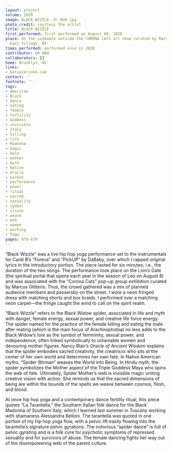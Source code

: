 ```yaml
---
layout: project
volume: 2020
image: BLACK_WIZZLE--Or_Nah.jpg
photo_credit: courtesy the artist
title: BLACK WIZZLE
first_performed: first performed on August 08, 2020
place: On the sidewalk outside the CORONA CATS art show curated by Marcus Glitteris,
  East Village, NY
times_performed: performed once in 2020
contributor: OR NAH
collaborators: []
home: Brooklyn, NY
links:
- katiecercone.com
contact: ''
footnote: ''
tags:
- American
- Black
- dance
- eating
- female
- fertility
- Goddess
- invisible
- Italy
- killing
- life
- Madonna
- magic
- male
- mother
- myth
- Native
- Oracle
- parent
- performance
- power
- ritual
- sacred
- sexuality
- symbol
- vision
- weave
- web
- women
- working
- Yoga
pages: 678-679
---
```

“Black Wizzle” was a live hip hop yoga performance set to the instrumentals for Cardi B’s “Foreva” and “PickUP” by DaBaby, over which I rapped original lyrics in the introductory portion. The piece lasted for six minutes, i.e., the duration of the two songs. The performance took place on the Lion’s Gate (the spiritual portal that opens each year in the season of Leo on August 8) and was associated with the “Corona Cats” pop-up group exhibition curated by Marcus Glitteris. Thus, the crowd gathered was a mix of planned audience members and passersby on the street. I wore a neon fringed dress with matching shorts and box braids. I performed over a matching neon carpet—the fringe caught the wind to call on the spirit realm.

“Black Wizzle” refers to the Black Widow spider, associated in life and myth with danger, female energy, sexual power, and creative life force energy. The spider named for the practice of the female killing and eating the male after mating (which is the main focus of Arachnophobia) no less adds to the Black Widow’s lore as the symbol of femininity, sexual power, and independence, often linked symbolically to untamable women and devouring mother figures. Nancy Blair’s *Oracle of Ancient Wisdom* explains that the spider embodies sacred creativity, the creatrixxx who sits at the center of her own world and determines her own fate. In Native American myths, “Spider Woman” weaves the World into Being. In Hindu myth, the spider symbolizes the Mother aspect of the Triple Goddess Maya who spins the web of fate. Ultimately, Spider Mother’s web is invisible magic uniting creative vision with action. She reminds us that the sacred dimensions of being are within the bounds of the spells we weave between cosmos, flesh, and blood. 

At once hip hop yoga and a contemporary dance fertility ritual, this piece quotes “La Tarantella,” the Southern Italian folk dance for the Black Madonna of Southern Italy, which I learned last summer in Tuscany working with shamaness Alessandra Belloni. The tarantella was quoted in one portion of my hip hop yoga flow, with a pelvic lift easily flowing into the tarantella’s signature pelvic gyrations. The notorious “spider dance” is full of pelvic gyrating and is a folk cure for psychotic symptoms of repressed sexuality and for survivors of abuse. The female dancing fights her way out of the disempowering web of the parent culture. 